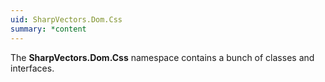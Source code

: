 ```yaml
---
uid: SharpVectors.Dom.Css
summary: *content
---
```

The **SharpVectors.Dom.Css** namespace contains a bunch of classes and interfaces.
